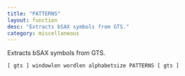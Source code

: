 ```yaml
---
title: "PATTERNS"
layout: function
desc: "Extracts bSAX symbols from GTS."
category: miscellaneous
---
```


Extracts bSAX symbols from GTS.

```
[ gts ] windowlen wordlen alphabetsize PATTERNS [ gts ]
```